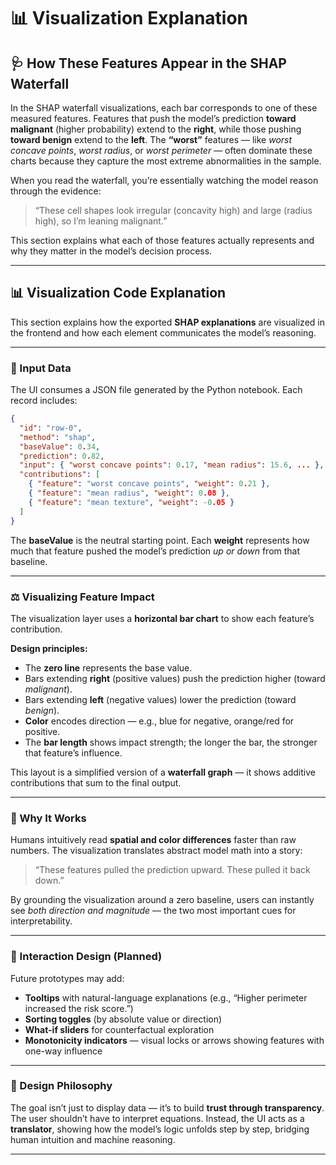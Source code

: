 # 📊 Visualization Explanation

## 🩺 How These Features Appear in the SHAP Waterfall

In the SHAP waterfall visualizations, each bar corresponds to one of these measured features.
Features that push the model’s prediction **toward malignant** (higher probability) extend to the **right**, while those pushing **toward benign** extend to the **left**.
The **“worst”** features — like *worst concave points*, *worst radius*, or *worst perimeter* — often dominate these charts because they capture the most extreme abnormalities in the sample.

When you read the waterfall, you’re essentially watching the model reason through the evidence:

> “These cell shapes look irregular (concavity high) and large (radius high), so I’m leaning malignant.”

This section explains what each of those features actually represents and why they matter in the model’s decision process.

---

## 📊 Visualization Code Explanation

This section explains how the exported **SHAP explanations** are visualized in the frontend and how each element communicates the model’s reasoning.

---

### 💾 Input Data

The UI consumes a JSON file generated by the Python notebook.
Each record includes:

```json
{
  "id": "row-0",
  "method": "shap",
  "baseValue": 0.34,
  "prediction": 0.82,
  "input": { "worst concave points": 0.17, "mean radius": 15.6, ... },
  "contributions": [
    { "feature": "worst concave points", "weight": 0.21 },
    { "feature": "mean radius", "weight": 0.08 },
    { "feature": "mean texture", "weight": -0.05 }
  ]
}
```

The **baseValue** is the neutral starting point.
Each **weight** represents how much that feature pushed the model’s prediction *up or down* from that baseline.

---

### ⚖️ Visualizing Feature Impact

The visualization layer uses a **horizontal bar chart** to show each feature’s contribution.

**Design principles:**

* The **zero line** represents the base value.
* Bars extending **right** (positive values) push the prediction higher (toward *malignant*).
* Bars extending **left** (negative values) lower the prediction (toward *benign*).
* **Color** encodes direction — e.g., blue for negative, orange/red for positive.
* The **bar length** shows impact strength; the longer the bar, the stronger that feature’s influence.

This layout is a simplified version of a **waterfall graph** — it shows additive contributions that sum to the final output.

---

### 🎨 Why It Works

Humans intuitively read **spatial and color differences** faster than raw numbers.
The visualization translates abstract model math into a story:

> “These features pulled the prediction upward. These pulled it back down.”

By grounding the visualization around a zero baseline, users can instantly see *both direction and magnitude* — the two most important cues for interpretability.

---

### 🧭 Interaction Design (Planned)

Future prototypes may add:

* **Tooltips** with natural-language explanations (e.g., “Higher perimeter increased the risk score.”)
* **Sorting toggles** (by absolute value or direction)
* **What-if sliders** for counterfactual exploration
* **Monotonicity indicators** — visual locks or arrows showing features with one-way influence

---

### 🧩 Design Philosophy

The goal isn’t just to display data — it’s to build **trust through transparency**.
The user shouldn’t have to interpret equations.
Instead, the UI acts as a **translator**, showing how the model’s logic unfolds step by step,
bridging human intuition and machine reasoning.

---


